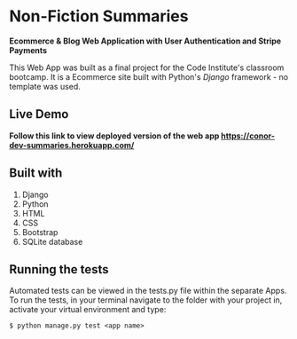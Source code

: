 # Non-Fiction Summaries
**Ecommerce & Blog Web Application with User Authentication and Stripe Payments**

This Web App was built as a final project for the Code Institute's classroom bootcamp. 
It is a Ecommerce site built with Python's *Django* framework - no template was used.

## Live Demo

**Follow this link to view deployed version of the web app https://conor-dev-summaries.herokuapp.com/**

## Built with 
1. Django
2. Python
2. HTML
3. CSS
4. Bootstrap
5. SQLite database


## Running the tests

Automated tests can be viewed in the tests.py file within the separate Apps. 
To run the tests, in your terminal navigate to the folder with your project in, activate your virtual environment and type:

`$ python manage.py test <app name>`
